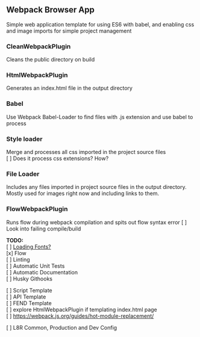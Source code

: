 ## Webpack Browser App

Simple web application template for using ES6 with babel, and enabling css and image imports for simple project management

### CleanWebpackPlugin
Cleans the public directory on build

### HtmlWebpackPlugin
Generates an index.html file in the output directory

### Babel
Use Webpack Babel-Loader to find files with .js extension and use babel to process

### Style loader
Merge and processes all css imported in the project source files  
  [ ] Does it process css extensions? How?

### File Loader
Includes any files imported in project source files in the output directory. Mostly used for images right now and including links to them.


### FlowWebpackPlugin
Runs flow during webpack compilation and spits out flow syntax error
  [ ] Look into failing compile/build

**TODO:**  
[ ] [Loading Fonts?](https://webpack.js.org/guides/asset-management/#loading-fonts)  
[x] Flow  
[ ] Linting  
[ ] Automatic Unit Tests  
[ ] Automatic Documentation  
[ ] Husky Githooks  

[ ] Script Template  
[ ] API Template  
[ ] FEND Template  
[ ] explore HtmlWebpackPlugin if templating index.html page  
[ ] https://webpack.js.org/guides/hot-module-replacement/  

[ ] L8R Common, Production and Dev Config  
